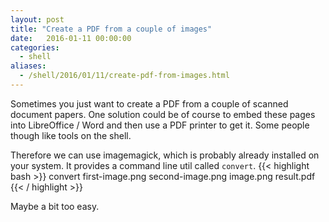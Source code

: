 ```yaml
---
layout: post
title: "Create a PDF from a couple of images"
date:   2016-01-11 00:00:00
categories:
  - shell
aliases:
  - /shell/2016/01/11/create-pdf-from-images.html
---
```

Sometimes you just want to create a PDF from a couple of scanned document papers.
One solution could be of course to embed these pages into LibreOffice / Word and then use a PDF printer to get it.
Some people though like tools on the shell.

Therefore we can use imagemagick, which is probably already installed on your system.
It provides a command line util called `convert`.
{{< highlight bash >}}
convert first-image.png second-image.png image.png result.pdf
{{< / highlight >}}

Maybe a bit too easy.
